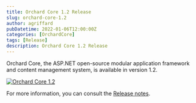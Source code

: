 ```yaml
---
title: Orchard Core 1.2 Release
slug: orchard-core-1.2
author: agriffard
pubDatetime: 2022-01-06T12:00:00Z
categories: [OrchardCore]
tags: [Release]
description: Orchard Core 1.2 Release
---
```


Orchard Core, the ASP.NET open-source modular application framework and content management system, is available in version 1.2.

[![Orchard Core 1.2](https://opengraph.githubassets.com/ce5c9fa2ae40a65e6bd7a415eff7ad2ed668494d43d7abb6803707e6a25c435c/OrchardCMS/OrchardCore/releases/tag/v1.2.0)](https://github.com/OrchardCMS/OrchardCore/releases/tag/v1.2.0)

For more information, you can consult the [Release notes](https://docs.orchardcore.net/en/latest/docs/releases/1.2.0/).
